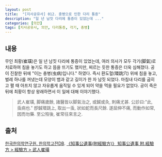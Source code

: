 ```yaml
---
layout: post
title:  "[지사공유사] 012. 충병으로 인한 다리 통증"
description: "일 년 남짓 다리에 통증이 있었는데 ..."
categories: [의안]
tags: [지사공유사, 의안, 다리통증, 각기, 충병]
---
```


## 내용

무인 최황(崔璜)은 일 년 남짓 다리에 통증이 있었는데, 여러 의사가 모두 각기(脚氣)로 치료하여 침을 놓기도 하고 뜸을 뜨기도 했지만, 찌르는 듯한 통증은 더욱 심해졌다. 공이 진찰한 뒤에 "이는 충병(虫病)입니다." 하였다. 즉시 환도혈(環跳穴) 위에 침을 놓고, 벌레 하나를 꺼냈는데 모양이 뱀과 같고 길이가 한 자 남짓 되었다. 마침내 다리를 굽히고 펼 때 아프지 않고 자유롭게 움직일 수 있게 되어 약을 먹을 필요가 없었다. 공이 죽은 뒤에 최황이 항상 왕래하면서 이 일에 대해 이야기했다.

> 武人崔璜, 脚痛歲餘, 諸醫皆以脚氣治之, 或鍼或灸, 刺痛尤甚. 公診曰:"此, 䖝病也." 卽鍼環跳上, 取出一䖝, 狀如蛇而長尺餘. 遂屈伸不痛, 而動作如常, 因而勿藥. 至公歿後, 崔常往來言之.

## 출처

[한국한의학연구원. 한의학고전DB](https://mediclassics.kr/). [《知事公遺事(附經驗方)》 知事公遺事 附.經驗方 > 經驗方 > 武人崔璜](https://mediclassics.kr/books/19/volume/1#content_43)
